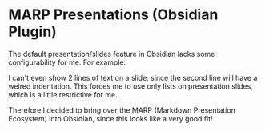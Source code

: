 # MARP Presentations (Obsidian Plugin)

The default presentation/slides feature in Obsidian lacks some configurability for me. 
For example: 

I can't even show 2 lines of text on a slide, since the second line will have a weired indentation. 
This forces me to use only lists on presentation slides, which is a little restrictive for me. 

Therefore I decided to bring over the MARP (Markdown Presentation Ecosystem) into Obsidian, since this looks like a very good fit! 